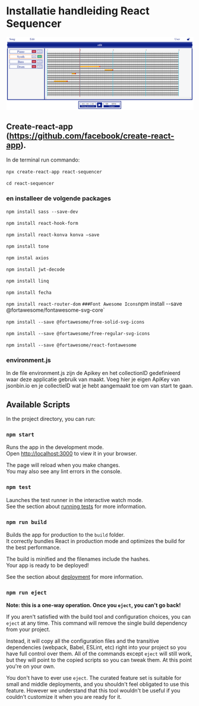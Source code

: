# Installatie handleiding React Sequencer

![](screenshot-react-sequencer.png)
## Create-react-app (https://github.com/facebook/create-react-app).
In de terminal run commando:

`npx create-react-app react-sequencer`

`cd react-sequencer`


### en installeer de volgende packages

`npm install sass --save-dev`

`npm install react-hook-form`

`npm install react-konva konva –save`

`npm install tone`

`npm instal axios`

`npm install jwt-decode`

`npm install linq`

`npm install fecha`

`npm install react-router-dom`
`
###Font Awesome Icons
`npm install --save @fortawesome/fontawesome-svg-core`

`npm install --save @fortawesome/free-solid-svg-icons`

`npm install --save @fortawesome/free-regular-svg-icons`

`npm install --save @fortawesome/react-fontawesome`

### environment.js
In de file environment.js zijn de Apikey en het collectionID gedefinieerd waar deze applicatie gebruik van maakt. Voeg hier je eigen ApiKey van jsonbin.io en je collectieID wat je hebt aangemaakt toe om van start te gaan.

## Available Scripts

In the project directory, you can run:

### `npm start`

Runs the app in the development mode.\
Open [http://localhost:3000](http://localhost:3000) to view it in your browser.

The page will reload when you make changes.\
You may also see any lint errors in the console.

### `npm test`

Launches the test runner in the interactive watch mode.\
See the section about [running tests](https://facebook.github.io/create-react-app/docs/running-tests) for more information.

### `npm run build`

Builds the app for production to the `build` folder.\
It correctly bundles React in production mode and optimizes the build for the best performance.

The build is minified and the filenames include the hashes.\
Your app is ready to be deployed!

See the section about [deployment](https://facebook.github.io/create-react-app/docs/deployment) for more information.

### `npm run eject`

**Note: this is a one-way operation. Once you `eject`, you can't go back!**

If you aren't satisfied with the build tool and configuration choices, you can `eject` at any time. This command will remove the single build dependency from your project.

Instead, it will copy all the configuration files and the transitive dependencies (webpack, Babel, ESLint, etc) right into your project so you have full control over them. All of the commands except `eject` will still work, but they will point to the copied scripts so you can tweak them. At this point you're on your own.

You don't have to ever use `eject`. The curated feature set is suitable for small and middle deployments, and you shouldn't feel obligated to use this feature. However we understand that this tool wouldn't be useful if you couldn't customize it when you are ready for it.
